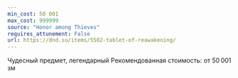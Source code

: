```yaml
---
min_cost: 50 001
max_cost: 999999
source: "Honor among Thieves"
requires_attunement: False
url: https://dnd.su/items/5502-tablet-of-reawakening/
---
```


Чудесный предмет, легендарный
Рекомендованная стоимость: от 50 001 зм
